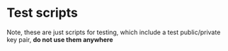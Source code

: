 # Test scripts

Note, these are just scripts for testing, which include a test public/private
key pair, **do not use them anywhere**
